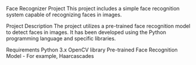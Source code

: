 Face Recognizer Project
This project includes a simple face recognition system capable of recognizing faces in images.

Project Description
The project utilizes a pre-trained face recognition model to detect faces in images. It has been developed using the Python programming language and specific libraries.

Requirements
Python 3.x
OpenCV library
Pre-trained Face Recognition Model - For example, Haarcascades
